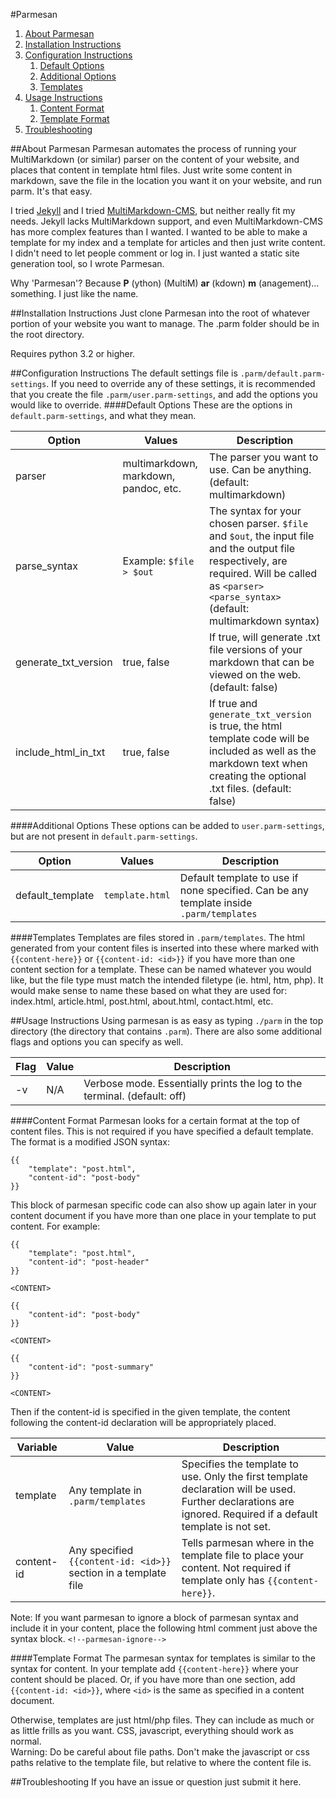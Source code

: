 #Parmesan

1. [About Parmesan](#about-parmesan)
2. [Installation Instructions](#installation-instructions)
3. [Configuration Instructions](#configuration-instructions)
    1. [Default Options](#default-options)
    2. [Additional Options](#additional-options)
    3. [Templates](#templates)
4. [Usage Instructions](#usage-instructions)
    1. [Content Format](#content-format)
    2. [Template Format](#template-format)
5. [Troubleshooting](#troubleshooting)

##About Parmesan
Parmesan automates the process of running your MultiMarkdown (or similar) parser on the content of your website, and places that content in template html files. Just write some content in markdown, save the file in the location you want it on your website, and run parm. It's that easy.

I tried [Jekyll](http://jekyllrb.com/) and I tried [MultiMarkdown-CMS](https://github.com/fletcher/MultiMarkdown-CMS), but neither really fit my needs. Jekyll lacks MultiMarkdown support, and even MultiMarkdown-CMS has more complex features than I wanted. I wanted to be able to make a template for my index and a template for articles and then just write content. I didn't need to let people comment or log in. I just wanted a static site generation tool, so I wrote Parmesan.

Why 'Parmesan'? Because __P__ (ython) (MultiM) __ar__ (kdown) __m__ (anagement)... something. I just like the name.

##Installation Instructions
Just clone Parmesan into the root of whatever portion of your website you want to manage. The .parm folder should be in the root directory.

Requires python 3.2 or higher.

##Configuration Instructions
The default settings file is `.parm/default.parm-settings`. If you need to override any of these settings, it is recommended that you create the file `.parm/user.parm-settings`, and add the options you would like to override.
####Default Options
These are the options in `default.parm-settings`, and what they mean.

| Option | Values | Description |
| --- | --- | --- |
| parser | multimarkdown, markdown, pandoc, etc. | The parser you want to use. Can be anything. (default: multimarkdown) |
| parse_syntax | Example: `$file > $out` | The syntax for your chosen parser. `$file` and `$out`, the input file and the output file respectively, are required. Will be called as `<parser> <parse_syntax>` (default: multimarkdown syntax) |
| generate_txt_version | true, false | If true, will generate .txt file versions of your markdown that can be viewed on the web. (default: false)|
| include_html_in_txt | true, false | If true and `generate_txt_version` is true, the html template code will be included as well as the markdown text when creating the optional .txt files. (default: false) |

####Additional Options
These options can be added to `user.parm-settings`, but are not present in `default.parm-settings`.

| Option | Values | Description |
| --- | --- | --- |
| default_template | `template.html` | Default template to use if none specified. Can be any template inside `.parm/templates` |

####Templates
Templates are files stored in `.parm/templates`. The html generated from your content files is inserted into these where marked with `{{content-here}}` or `{{content-id: <id>}}` if you have more than one content section for a template. These can be named whatever you would like, but the file type must match the intended filetype (ie. html, htm, php). It would make sense to name these based on what they are used for: index.html, article.html, post.html, about.html, contact.html, etc.

##Usage Instructions
Using parmesan is as easy as typing `./parm` in the top directory (the directory that contains `.parm`). There are also some additional flags and options you can specify as well.

| Flag | Value | Description |
| --- | --- | --- |
| -v | N/A | Verbose mode. Essentially prints the log to the terminal. (default: off) |

####Content Format
Parmesan looks for a certain format at the top of content files. This is not required if you have specified a default template. The format is a modified JSON syntax:
```
{{
    "template": "post.html",
    "content-id": "post-body"
}}
```

This block of parmesan specific code can also show up again later in your content document if you have more than one place in your template to put content. For example:
```
{{
    "template": "post.html",
    "content-id": "post-header"
}}

<CONTENT>

{{
    "content-id": "post-body"
}}

<CONTENT>

{{
    "content-id": "post-summary"
}}

<CONTENT>
```

Then if the content-id is specified in the given template, the content following the content-id declaration will be appropriately placed.

| Variable | Value | Description |
| --- | --- | --- |
| template | Any template in `.parm/templates` | Specifies the template to use. Only the first template declaration will be used. Further declarations are ignored. Required if a default template is not set. |
| content-id | Any specified `{{content-id: <id>}}` section in a template file | Tells parmesan where in the template file to place your content. Not required if template only has `{{content-here}}`. |

Note: If you want parmesan to ignore a block of parmesan syntax and include it in your content, place the following html comment just above the syntax block. 
`<!--parmesan-ignore-->`

####Template Format
The parmesan syntax for templates is similar to the syntax for content. In your template add `{{content-here}}` where your content should be placed. Or, if you have more than one section, add `{{content-id: <id>}}`, where `<id>` is the same as specified in a content document.

Otherwise, templates are just html/php files. They can include as much or as little frills as you want. CSS, javascript, everything should work as normal.  
Warning: Do be careful about file paths. Don't make the javascript or css paths relative to the template file, but relative to where the content file is.

##Troubleshooting
If you have an issue or question just submit it here.